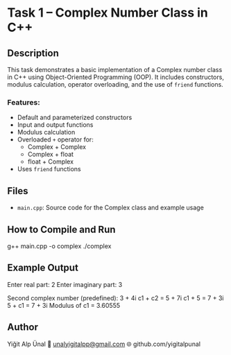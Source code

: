 # Task 1 – Complex Number Class in C++

## Description

This task demonstrates a basic implementation of a Complex number class in C++ using Object-Oriented Programming (OOP). It includes constructors, modulus calculation, operator overloading, and the use of `friend` functions.

### Features:

- Default and parameterized constructors
- Input and output functions
- Modulus calculation
- Overloaded `+` operator for:
  - Complex + Complex
  - Complex + float
  - float + Complex
- Uses `friend` functions

## Files

- `main.cpp`: Source code for the Complex class and example usage

## How to Compile and Run

g++ main.cpp -o complex
./complex


## Example Output

Enter real part: 2
Enter imaginary part: 3

Second complex number (predefined): 3 + 4i
c1 + c2 = 5 + 7i
c1 + 5 = 7 + 3i
5 + c1 = 7 + 3i
Modulus of c1 = 3.60555

## Author

Yiğit Alp Ünal
📧 unalyigitalpp@gmail.com
🌐 github.com/yigitalpunal
